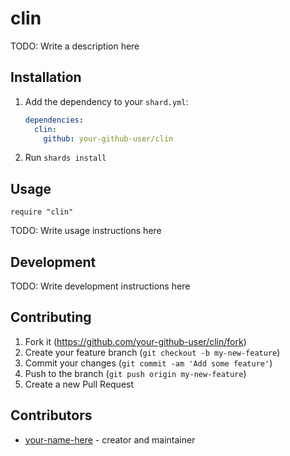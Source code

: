 # clin

TODO: Write a description here

## Installation

1. Add the dependency to your `shard.yml`:

   ```yaml
   dependencies:
     clin:
       github: your-github-user/clin
   ```

2. Run `shards install`

## Usage

```crystal
require "clin"
```

TODO: Write usage instructions here

## Development

TODO: Write development instructions here

## Contributing

1. Fork it (<https://github.com/your-github-user/clin/fork>)
2. Create your feature branch (`git checkout -b my-new-feature`)
3. Commit your changes (`git commit -am 'Add some feature'`)
4. Push to the branch (`git push origin my-new-feature`)
5. Create a new Pull Request

## Contributors

- [your-name-here](https://github.com/your-github-user) - creator and maintainer
